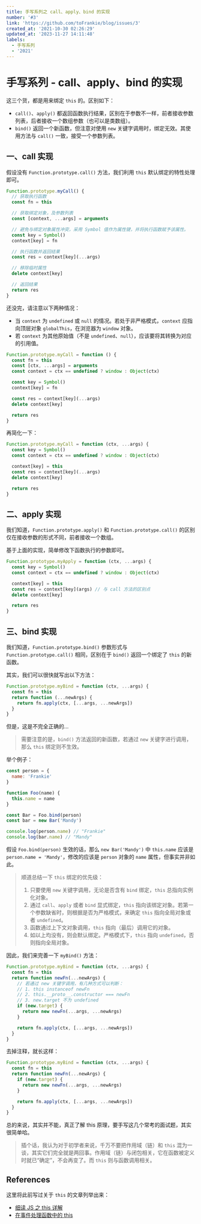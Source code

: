 ```yaml
---
title: 手写系列之 call、apply、bind 的实现
number: '#3'
link: 'https://github.com/toFrankie/blog/issues/3'
created_at: '2021-10-30 02:26:29'
updated_at: '2023-11-27 14:11:48'
labels:
  - 手写系列
  - '2021'
---
```

# 手写系列 - call、apply、bind 的实现

这三个货，都是用来绑定 `this` 的。区别如下：

- `call()`、`apply()` 都返回函数执行结果，区别在于参数不一样，前者接收参数列表，后者接收一个数组参数（也可以是类数组）。
- `bind()` 返回一个新函数，但注意对使用 `new` 关键字调用时，绑定无效。其使用方法与 `call()` 一致，接受一个参数列表。

## 一、call 实现

假设没有 `Function.prototype.call()` 方法，我们利用 `this` 默认绑定的特性处理即可。

```js
Function.prototype.myCall() {
  // 获取执行函数
  const fn = this

  // 获取绑定对象，及参数列表
  const [context, ...args] = arguments

  // 避免与绑定对象属性冲突，采用 Symbol 值作为属性键，并将执行函数赋予该属性。
  const key = Symbol()
  context[key] = fn

  // 执行函数并返回结果
  const res = context[key](...args)

  // 移除临时属性
  delete context[key]

  // 返回结果
  return res
}
```

还没完，请注意以下两种情况：

- 当 `context` 为 `undefined` 或 `null` 的情况。若处于非严格模式，`context` 应指向顶层对象 `globalThis`，在浏览器为 `window` 对象。
- 若 `context` 为其他原始值（不是 `undefined`、`null`），应该要将其转换为对应的引用值。

```js
Function.prototype.myCall = function () {
  const fn = this
  const [ctx, ...args] = arguments
  const context = ctx == undefined ? window : Object(ctx)

  const key = Symbol()
  context[key] = fn

  const res = context[key](...args)
  delete context[key]

  return res
}
```

再简化一下：

```js
Function.prototype.myCall = function (ctx, ...args) {
  const key = Symbol()
  const context = ctx == undefined ? window : Object(ctx)

  context[key] = this
  const res = context[key](...args)
  delete context[key]

  return res
}
```

## 二、apply 实现

我们知道，`Function.prototype.apply()` 和 `Function.prototype.call()` 的区别仅在接收参数的形式不同，前者接收一个数组。

基于上面的实现，简单修改下函数执行的参数即可。

```js
Function.prototype.myApply = function (ctx, ...args) {
  const key = Symbol()
  const context = ctx == undefined ? window : Object(ctx)

  context[key] = this
  const res = context[key](args) // 与 call 方法的区别点
  delete context[key]

  return res
}
```

## 三、bind 实现

我们知道，`Function.prototype.bind()` 参数形式与 `Function.prototype.call()` 相同，区别在于 `bind()` 返回一个绑定了 `this` 的新函数。

其实，我们可以很快就写出以下方法：

```js
Function.prototype.myBind = function (ctx, ...args) {
  const fn = this
  return function (...newArgs) {
    return fn.apply(ctx, [...args, ...newArgs])
  }
}
```

但是，这是不完全正确的...

> 需要注意的是，`bind()` 方法返回的新函数，若通过 `new` 关键字进行调用，那么 `this` 绑定则不生效。

举个例子：

```js
const person = {
  name: 'Frankie'
}

function Foo(name) {
  this.name = name
}

const Bar = Foo.bind(person)
const bar = new Bar('Mandy')

console.log(person.name) // "Frankie"
console.log(bar.name) // "Mandy"
```

假设 `Foo.bind(person)` 生效的话，那么 `new Bar('Mandy')` 中 `this.name` 应该是 `person.name = 'Mandy'`，修改的应该是 `person` 对象的 `name` 属性，但事实并非如此。

> 顺道总结一下 `this` 绑定的优先级：
>
> 1. 只要使用 `new` 关键字调用，无论是否含有 `bind` 绑定，`this` 总指向实例化对象。
> 2. 通过 `call`、`apply` 或者 `bind` 显式绑定，`this` 指向该绑定对象。若第一个参数缺省时，则根据是否为严格模式，来确定 `this` 指向全局对象或者 `undefined`。
> 3. 函数通过上下文对象调用，`this` 指向（最后）调用它的对象。
> 4. 如以上均没有，则会默认绑定。严格模式下，`this` 指向 `undefined`，否则指向全局对象。

因此，我们来完善一下 `myBind()` 方法：

```js
Function.prototype.myBind = function (ctx, ...args) {
  const fn = this
  return function newFn(...newArgs) {
    // 若通过 new 关键字调用，有几种方式可以判断：
    // 1. this instanceof newFn
    // 2. this.__proto__.constructor === newFn
    // 3. new.target 不为 undefined
    if (new.target) {
      return new newFn(...args, ...newArgs)
    }

    return fn.apply(ctx, [...args, ...newArgs])
  }
}
```

去掉注释，就长这样：

```js
Function.prototype.myBind = function (ctx, ...args) {
  const fn = this
  return function newFn(...newArgs) {
    if (new.target) {
      return new newFn(...args, ...newArgs)
    }

    return fn.apply(ctx, [...args, ...newArgs])
  }
}
```

总的来说，其实并不能，真正了解 this 原理，要手写这几个常考的面试题，其实很简单哈。

> 插个话，我认为对于初学者来说，千万不要把作用域（链）和 `this` 混为一谈，其实它们完全就是两回事。作用域（链）与闭包相关，它在函数被定义时就已“确定”，不会再变了。而 `this` 则与函数调用相关。

## References

这里将此前写过关于 `this` 的文章列举出来：

- [细读 JS 之 this 详解](https://www.jianshu.com/p/7d13893530de)
- [在事件处理函数中的 this](https://www.jianshu.com/p/93e545ea4eb3)

